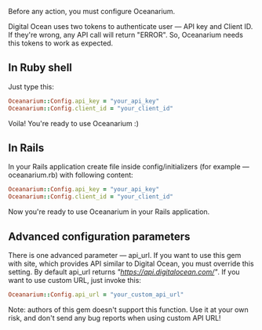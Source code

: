 Before any action, you must configure Oceanarium.

Digital Ocean uses two tokens to authenticate user — API key and Client ID. If they're wrong, any API call will return "ERROR". So, Oceanarium needs this tokens to work as expected.

## In Ruby shell

Just type this:

~~~ruby
Oceanarium::Config.api_key = "your_api_key"
Oceanarium::Config.client_id = "your_client_id"
~~~

Voila! You're ready to use Oceanarium :)

## In Rails

In your Rails application create file inside config/initializers (for example — oceanarium.rb) with following content:

~~~ruby
Oceanarium::Config.api_key = "your_api_key"
Oceanarium::Config.client_id = "your_client_id"
~~~

Now you're ready to use Oceanarium in your Rails application.

## Advanced configuration parameters

There is one advanced parameter — api_url. If you want to use this gem with site, which provides API similar to Digital Ocean, you must override this setting. By default api_url returns *"https://api.digitalocean.com/"*. If you want to use custom URL, just invoke this:

~~~ruby
Oceanarium::Config.api_url = "your_custom_api_url"
~~~

Note: authors of this gem doesn't support this function. Use it at your own risk, and don't send any bug reports when using custom API URL!
